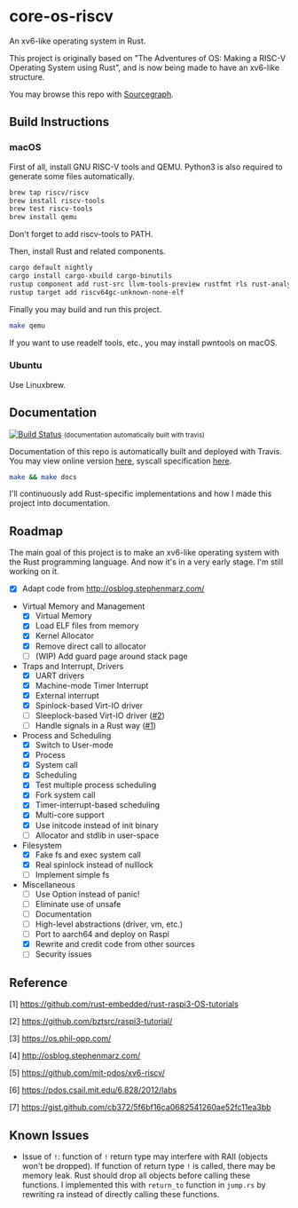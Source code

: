# core-os-riscv

An xv6-like operating system in Rust.

This project is originally based on "The Adventures of OS: Making a RISC-V Operating System using Rust",
and is now being made to have an xv6-like structure.

You may browse this repo with [Sourcegraph](https://sourcegraph.com/github.com/skyzh/core-os-riscv).

## Build Instructions

### macOS

First of all, install GNU RISC-V tools and QEMU. Python3 is also required to generate some files automatically.

```bash
brew tap riscv/riscv
brew install riscv-tools
brew test riscv-tools
brew install qemu
```

Don't forget to add riscv-tools to PATH.

Then, install Rust and related components.

```bash
cargo default nightly
cargo install cargo-xbuild cargo-binutils
rustup component add rust-src llvm-tools-preview rustfmt rls rust-analysis
rustup target add riscv64gc-unknown-none-elf
```

Finally you may build and run this project.

```bash
make qemu
```

If you want to use readelf tools, etc., you may install pwntools on macOS.

### Ubuntu

Use Linuxbrew.

## Documentation

[![Build Status](https://travis-ci.com/skyzh/core-os-riscv.svg?branch=master)](https://travis-ci.com/skyzh/core-os-riscv)
<small>(documentation automatically built with travis)</small>

Documentation of this repo is automatically built and deployed with Travis. You may view online version 
[here](https://skyzh.github.io/core-os-riscv/kernel/), 
syscall specification [here](https://skyzh.github.io/core-os-riscv/user/syscall/index.html).

```bash
make && make docs
```

I'll continuously add Rust-specific implementations and how I made this project into documentation.

## Roadmap

The main goal of this project is to make an xv6-like operating system with the Rust programming language. And now it's in a very early stage. I'm still working on it.

- [x] Adapt code from http://osblog.stephenmarz.com/

* Virtual Memory and Management
    - [x] Virtual Memory
    - [x] Load ELF files from memory
    - [x] Kernel Allocator
    - [x] Remove direct call to allocator
    - [ ] (WIP) Add guard page around stack page
* Traps and Interrupt, Drivers
    - [x] UART drivers
    - [x] Machine-mode Timer Interrupt
    - [x] External interrupt
    - [x] Spinlock-based Virt-IO driver
    - [ ] Sleeplock-based Virt-IO driver ([#2](https://github.com/skyzh/core-os-riscv/issues/2))
    - [ ] Handle signals in a Rust way ([#1](https://github.com/skyzh/core-os-riscv/issues/1))
* Process and Scheduling
    - [x] Switch to User-mode
    - [x] Process
    - [x] System call
    - [x] Scheduling
    - [x] Test multiple process scheduling
    - [x] Fork system call
    - [x] Timer-interrupt-based scheduling
    - [x] Multi-core support
    - [x] Use initcode instead of init binary
    - [ ] Allocator and stdlib in user-space
* Filesystem
    - [x] Fake fs and exec system call
    - [x] Real spinlock instead of nulllock
    - [ ] Implement simple fs
* Miscellaneous
    - [ ] Use Option instead of panic!
    - [ ] Eliminate use of unsafe
    - [ ] Documentation
    - [ ] High-level abstractions (driver, vm, etc.)
    - [ ] Port to aarch64 and deploy on Raspi
    - [x] Rewrite and credit code from other sources
    - [ ] Security issues

## Reference

[1] https://github.com/rust-embedded/rust-raspi3-OS-tutorials

[2] https://github.com/bztsrc/raspi3-tutorial/

[3] https://os.phil-opp.com/

[4] http://osblog.stephenmarz.com/

[5] https://github.com/mit-pdos/xv6-riscv/

[6] https://pdos.csail.mit.edu/6.828/2012/labs

[7] https://gist.github.com/cb372/5f6bf16ca0682541260ae52fc11ea3bb

## Known Issues

* Issue of `!`: function of `!` return type may interfere with RAII (objects won't be dropped). 
If function of return type `!` is called, there may be memory leak. Rust should drop 
all objects before calling these functions. I implemented this with `return_to` function
in `jump.rs` by rewriting ra instead of directly calling these functions.
